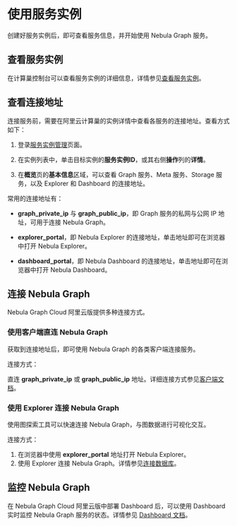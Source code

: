 # 使用服务实例

创建好服务实例后，即可查看服务信息，并开始使用 Nebula Graph 服务。

## 查看服务实例

在计算巢控制台可以查看服务实例的详细信息，详情参见[查看服务实例](https://help.aliyun.com/document_detail/290838.html)。

## 查看连接地址

连接服务前，需要在阿里云计算巢的实例详情中查看各服务的连接地址。查看方式如下：

1. 登录[服务实例管理](https://computenest.console.aliyun.com/user/cn-hangzhou/serviceInstance/private)页面。

2. 在实例列表中，单击目标实例的**服务实例ID**，或其右侧**操作**列的**详情**。

3. 在**概览**页的**基本信息**区域，可以查看 Graph 服务、Meta 服务、Storage 服务，以及 Explorer 和 Dashboard 的连接地址。

常用的连接地址有：

- **graph_private_ip** 与 **graph_public_ip**，即 Graph 服务的私网与公网 IP 地址，可用于连接 Nebula Graph。

- **explorer_portal**，即 Nebula Explorer 的连接地址，单击地址即可在浏览器中打开 Nebula Explorer。

- **dashboard_portal**，即 Nebula Dashboard 的连接地址，单击地址即可在浏览器中打开 Nebula Dashboard。

## 连接 Nebula Graph

Nebula Graph Cloud 阿里云版提供多种连接方式。

### 使用客户端直连 Nebula Graph

获取到连接地址后，即可使用 Nebula Graph 的各类客户端连接服务。

连接方式：

直连 **graph_private_ip** 或 **graph_public_ip** 地址。详细连接方式参见[客户端文档](https://docs.nebula-graph.com.cn/{{nebula.release}}/14.client/1.nebula-client/)。

### 使用 Explorer 连接 Nebula Graph

使用图探索工具可以快速连接 Nebula Graph，与图数据进行可视化交互。

连接方式：

1. 在浏览器中使用 **explorer_portal** 地址打开 Nebula Explorer。
2. 使用 Explorer 连接 Nebula Graph。详情参见[连接数据库](https://docs.nebula-graph.com.cn/{{nebula.release}}/nebula-explorer/deploy-connect/ex-ug-connect/)。

## 监控 Nebula Graph

在 Nebula Graph Cloud 阿里云版中部署 Dashboard 后，可以使用 Dashboard 实时监控 Nebula Graph 服务的状态。详情参见 [Dashboard 文档](https://docs.nebula-graph.com.cn/{{nebula.release}}/nebula-dashboard-ent/1.what-is-dashboard-ent/)。
